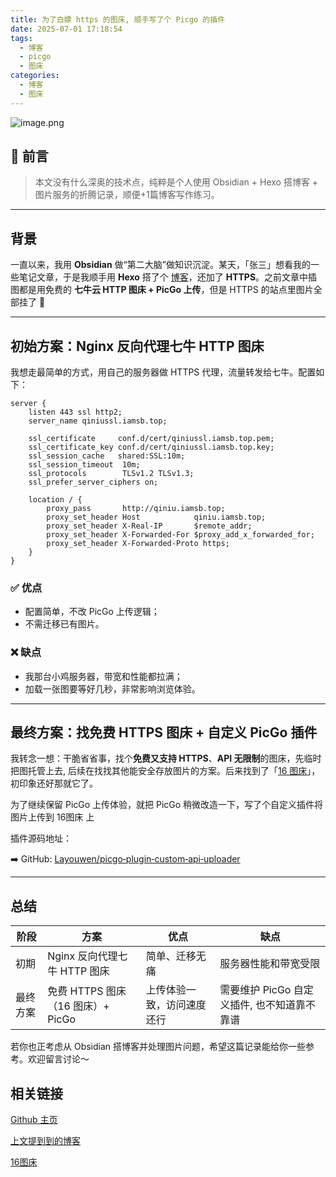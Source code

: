 ```yaml
---
title: 为了白嫖 https 的图床, 顺手写了个 Picgo 的插件
date: 2025-07-01 17:18:54
tags:
  - 博客
  - picgo
  - 图床
categories:
  - 博客
  - 图床
---
```


![image.png](https://i.111666.best/image/P3Q5LBTBJQQ6ZbU5b3c8f7.png)

## **🧠 前言**

  

> 本文没有什么深奥的技术点，纯粹是个人使用 Obsidian + Hexo 搭博客 + 图片服务的折腾记录，顺便+1篇博客写作练习。

---

## **背景**

  

一直以来，我用 **Obsidian** 做“第二大脑”做知识沉淀。某天，「张三」想看我的一些笔记文章，于是我顺手用 **Hexo** 搭了个 [博客](https://blog.4van.top)，还加了 **HTTPS**。之前文章中插图都是用免费的 **七牛云 HTTP 图床 + PicGo 上传**，但是 HTTPS 的站点里图片全部挂了 🤣

---

## **初始方案：Nginx 反向代理七牛 HTTP 图床**

  

我想走最简单的方式，用自己的服务器做 HTTPS 代理，流量转发给七牛。配置如下：

```
server {
    listen 443 ssl http2;
    server_name qiniussl.iamsb.top;

    ssl_certificate     conf.d/cert/qiniussl.iamsb.top.pem;
    ssl_certificate_key conf.d/cert/qiniussl.iamsb.top.key;
    ssl_session_cache   shared:SSL:10m;
    ssl_session_timeout  10m;
    ssl_protocols        TLSv1.2 TLSv1.3;
    ssl_prefer_server_ciphers on;

    location / {
        proxy_pass       http://qiniu.iamsb.top;
        proxy_set_header Host            qiniu.iamsb.top;
        proxy_set_header X-Real-IP       $remote_addr;
        proxy_set_header X-Forwarded-For $proxy_add_x_forwarded_for;
        proxy_set_header X-Forwarded-Proto https;
    }
}
```

### **✅ 优点**

- 配置简单，不改 PicGo 上传逻辑；
- 不需迁移已有图片。

### **❌ 缺点**

- 我那台小鸡服务器，带宽和性能都拉满；
- 加载一张图要等好几秒，非常影响浏览体验。

---

## **最终方案：找免费 HTTPS 图床 + 自定义 PicGo 插件**

  

我转念一想：干脆省省事，找个**免费又支持 HTTPS**、**API 无限制**的图床，先临时把图托管上去, 后续在找找其他能安全存放图片的方案。后来找到了「[16 图床](https://111666.best/)」，初印象还好那就它了。

  

为了继续保留 PicGo 上传体验，就把 PicGo 稍微改造一下，写了个自定义插件将图片上传到 16图床 上

插件源码地址：

➡️ GitHub: [Layouwen/picgo‑plugin‑custom‑api‑uploader](https://github.com/Layouwen/picgo-plugin-custom-api-uploader)

---

## **总结**

| **阶段** | **方案**                    | **优点**        | **缺点**                     |
| ------ | ------------------------- | ------------- | -------------------------- |
| 初期     | Nginx 反向代理七牛 HTTP 图床      | 简单、迁移无痛       | 服务器性能和带宽受限                 |
| 最终方案   | 免费 HTTPS 图床（16 图床）+ PicGo | 上传体验一致，访问速度还行 | 需要维护 PicGo 自定义插件, 也不知道靠不靠谱 |

若你也正考虑从 Obsidian 搭博客并处理图片问题，希望这篇记录能给你一些参考。欢迎留言讨论～

## 相关链接

[Github 主页](https://github.com/layouwen)

[上文提到到的博客](https://blog.4van.top)

[16图床](https://111666.best/)